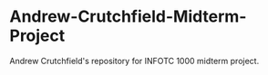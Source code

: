 # Andrew-Crutchfield-Midterm-Project
Andrew Crutchfield's repository for INFOTC 1000 midterm project.
